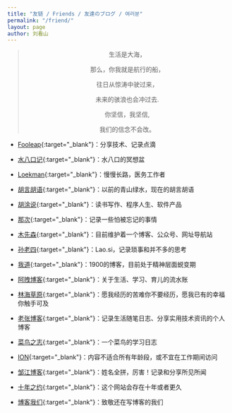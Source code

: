 ```yaml
---
title: "友链 / Friends / 友達のブログ / 여러분"
permalink: "/friend/"
layout: page
author: 刘看山
---
```


<style>blockquote p{text-align:center!important}.fl{width:33%;text-align:center;float:left}</style>

> 生活是大海，
> 
> 那么，你我就是航行的船，
> 
> 往日从惊涛中驶过来，
> 
> 未来的骇浪也会冲过去.
> 
> 你坚信，我坚信,
> 
> 我们的信念不会改。

<span class="justify-center"><span class="brpr"></span></span>

* [Fooleap](https://blog.fooleap.org/){:target="_blank"}：分享技术、记录点滴

* [水八口记](https://blog.shuiba.co/){:target="_blank"}：水八口的冥想盆

* [Loekman](https://mmcl.net/){:target="_blank"}：慢慢长路，医务工作者

* [胡言胡语](https://husay.cc/){:target="_blank"}：以前的青山绿水，现在的胡言胡语

* [胡涂说](https://hutusi.com/){:target="_blank"}：读书写作、程序人生、软件产品

* [那次](https://na.ci/){:target="_blank"}：记录一些怕被忘记的事情

* [木先森](http://www.meizg.cn/){:target="_blank"}：目前维护着一个博客、公众号、网址导航站

* [孙老四](http://lao.si/){:target="_blank"}：Lao.si，记录琐事和并不多的思考

* [我道](http://1900.live/){:target="_blank"}：1900的博客，目前处于精神层面蜕变期

* [阿拽博客](https://azhuai.com/){:target="_blank"}：关于生活、学习、育儿的流水账

* [林海草原](https://lhcy.org/){:target="_blank"}：愿我经历的苦难你不要经历，愿我已有的幸福你触手可及

* [老张博客](https://laozhang.org/){:target="_blank"}：记录生活随笔日志、分享实用技术资讯的个人博客

* [菜鸟之志](http://loonlog.com/){:target="_blank"}：一个菜鸟的学习日志

* [ION](https://zooo.io/){:target="_blank"}：内容不适合所有年龄段，或不宜在工作期间访问

* [邹江博客](https://www.zoujiang.com/){:target="_blank"}：姓名全拼，厉害！记录和分享所见所闻

* [十年之约](https://www.foreverblog.cn/blog/2794.html){:target="_blank"}：这个网站会存在十年或者更久

* [博客我们](https://blogwe.com/){:target="_blank"}：致敬还在写博客的我们

